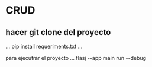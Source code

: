 # CRUD

## hacer git clone del proyecto
...
pip install requeriments.txt
...

para ejecutrar el proyecto
...
flasj --app main run --debug
